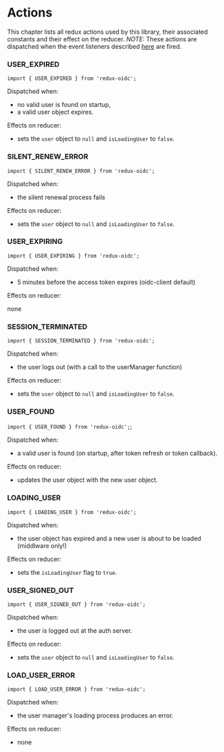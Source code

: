 # Actions
This chapter lists all redux actions used by this library, their associated constants and their effect on the reducer.
*NOTE:* These actions are dispatched when the event listeners described [here](https://github.com/IdentityModel/oidc-client-js/wiki#events) are fired.

### USER_EXPIRED
`import { USER_EXPIRED } from 'redux-oidc';`

Dispatched when:
- no valid user is found on startup,
- a valid user object expires.

Effects on reducer:
- sets the `user` object to `null` and `isLoadingUser` to `false`.

### SILENT_RENEW_ERROR
`import { SILENT_RENEW_ERROR } from 'redux-oidc';`

Dispatched when:
- the silent renewal process fails

Effects on reducer:
- sets the `user` object to `null` and `isLoadingUser` to `false`.


### USER_EXPIRING
`import { USER_EXPIRING } from 'redux-oidc';`

Dispatched when:
- 5 minutes before the access token expires (oidc-client default)

Effects on reducer:

none

### SESSION_TERMINATED
`import { SESSION_TERMINATED } from 'redux-oidc';`

Dispatched when:
- the user logs out (with a call to the userManager function)

Effects on reducer:
- sets the `user` object to `null` and `isLoadingUser` to `false`.

### USER_FOUND
`import { USER_FOUND } from 'redux-oidc';`;

Dispatched when:
- a valid user is found (on startup, after token refresh or token callback).

Effects on reducer:
- updates the user object with the new user object.

### LOADING_USER
`import { LOADING_USER } from 'redux-oidc';`

Dispatched when:
- the user object has expired and a new user is about to be loaded (middlware only!)

Effects on reducer:
- sets the `isLoadingUser` flag to `true`.


### USER_SIGNED_OUT
`import { USER_SIGNED_OUT } from 'redux-oidc';`

Dispatched when:
- the user is logged out at the auth server.

Effects on reducer:
- sets the `user` object to `null` and `isLoadingUser` to `false`.

### LOAD_USER_ERROR
`import { LOAD_USER_ERROR } from 'redux-oidc';`

Dispatched when:
- the user manager's loading process produces an error.

Effects on reducer:
- none
